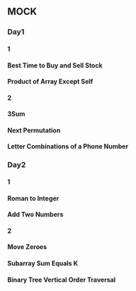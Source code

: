 ## MOCK
### Day1

#### 1
#### Best Time to Buy and Sell Stock
#### Product of Array Except Self   

#### 2  
#### 3Sum
#### Next Permutation
#### Letter Combinations of a Phone Number

### Day2
#### 1
#### Roman to Integer
#### Add Two Numbers

#### 2
#### Move Zeroes
#### Subarray Sum Equals K
#### Binary Tree Vertical Order Traversal 


